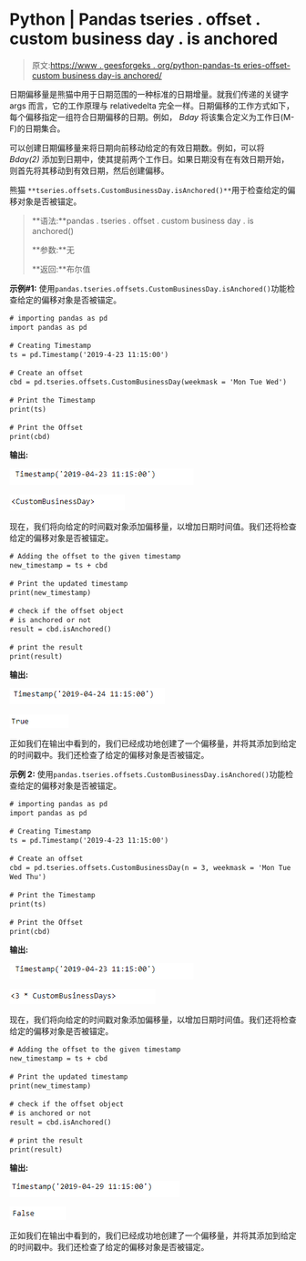 # Python | Pandas tseries . offset . custom business day . is anchored

> 原文:[https://www . geesforgeks . org/python-pandas-ts eries-offset-custom business day-is anchored/](https://www.geeksforgeeks.org/python-pandas-tseries-offsets-custombusinessday-isanchored/)

日期偏移量是熊猫中用于日期范围的一种标准的日期增量。就我们传递的关键字 args 而言，它的工作原理与 relativedelta 完全一样。日期偏移的工作方式如下，每个偏移指定一组符合日期偏移的日期。例如， *Bday* 将该集合定义为工作日(M-F)的日期集合。

可以创建日期偏移量来将日期向前移动给定的有效日期数。例如，可以将 *Bday(2)* 添加到日期中，使其提前两个工作日。如果日期没有在有效日期开始，则首先将其移动到有效日期，然后创建偏移。

熊猫 `**tseries.offsets.CustomBusinessDay.isAnchored()**`用于检查给定的偏移对象是否被锚定。

> **语法:**pandas . tseries . offset . custom business day . is anchored()
> 
> **参数:**无
> 
> **返回:**布尔值

**示例#1:** 使用`pandas.tseries.offsets.CustomBusinessDay.isAnchored()`功能检查给定的偏移对象是否被锚定。

```
# importing pandas as pd
import pandas as pd

# Creating Timestamp
ts = pd.Timestamp('2019-4-23 11:15:00')

# Create an offset
cbd = pd.tseries.offsets.CustomBusinessDay(weekmask = 'Mon Tue Wed')

# Print the Timestamp
print(ts)

# Print the Offset
print(cbd)
```

**输出:**

![](img/e0dfb84ec590773846b3cb253771ae92.png)

![](img/e4d25fefe80b4e002628a48cfe74d635.png)

现在，我们将向给定的时间戳对象添加偏移量，以增加日期时间值。我们还将检查给定的偏移对象是否被锚定。

```
# Adding the offset to the given timestamp
new_timestamp = ts + cbd

# Print the updated timestamp
print(new_timestamp)

# check if the offset object
# is anchored or not
result = cbd.isAnchored()

# print the result
print(result)
```

**输出:**

![](img/678b87bf35f5af7eef3a4778610a7ac4.png)

![](img/eec6de4fc796049a5aa908b41565a5b7.png)

正如我们在输出中看到的，我们已经成功地创建了一个偏移量，并将其添加到给定的时间戳中。我们还检查了给定的偏移对象是否被锚定。

**示例 2:** 使用`pandas.tseries.offsets.CustomBusinessDay.isAnchored()`功能检查给定的偏移对象是否被锚定。

```
# importing pandas as pd
import pandas as pd

# Creating Timestamp
ts = pd.Timestamp('2019-4-23 11:15:00')

# Create an offset
cbd = pd.tseries.offsets.CustomBusinessDay(n = 3, weekmask = 'Mon Tue Wed Thu')

# Print the Timestamp
print(ts)

# Print the Offset
print(cbd)
```

**输出:**

![](img/e0dfb84ec590773846b3cb253771ae92.png)

![](img/16f0fd2f37fad9429a47343fb3b578d0.png)

现在，我们将向给定的时间戳对象添加偏移量，以增加日期时间值。我们还将检查给定的偏移对象是否被锚定。

```
# Adding the offset to the given timestamp
new_timestamp = ts + cbd

# Print the updated timestamp
print(new_timestamp)

# check if the offset object
# is anchored or not
result = cbd.isAnchored()

# print the result
print(result)
```

**输出:**

![](img/1ad8a9e1b9ad28012d5010124bc691b4.png)

![](img/c3435292e565e3e83d3756addbe17802.png)

正如我们在输出中看到的，我们已经成功地创建了一个偏移量，并将其添加到给定的时间戳中。我们还检查了给定的偏移对象是否被锚定。
